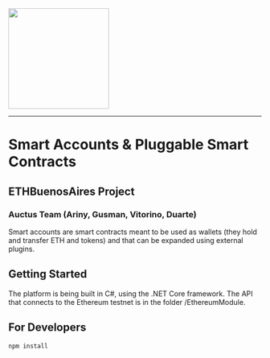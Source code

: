 <img src="http://dl.auctus.org/img/logos/auctus_logo.png" width="200px" >

---

# Smart Accounts & Pluggable Smart Contracts 
## ETHBuenosAires Project
### Auctus Team (Ariny, Gusman, Vitorino, Duarte)

Smart accounts are smart contracts meant to be used as wallets (they hold and transfer ETH and tokens) and that can be expanded using external plugins.

## Getting Started

The platform is being built in C#, using the .NET Core framework. The API that connects to the Ethereum testnet is in the folder /EthereumModule.

## For Developers

```
npm install  
```
